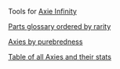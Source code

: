 
Tools for [Axie Infinity](https://axieinfinity.com/adopt-axies?r=CHl5UkYrgttjndv97yqxcY_6dnY)

[Parts glossary ordered by rarity](traits.html)

[Axies by purebredness](top.html)

[Table of all Axies and their stats](stats.html)
